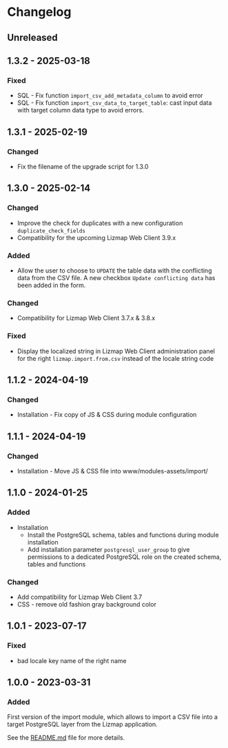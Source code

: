 # Changelog

## Unreleased

## 1.3.2 - 2025-03-18

### Fixed

* SQL - Fix function `import_csv_add_metadata_column` to avoid error
* SQL - Fix function `import_csv_data_to_target_table`:
  cast input data with target column data type to avoid errors.

## 1.3.1 - 2025-02-19

### Changed

* Fix the filename of the upgrade script for 1.3.0

## 1.3.0 - 2025-02-14

### Changed

* Improve the check for duplicates with a new configuration `duplicate_check_fields`
* Compatibility for the upcoming Lizmap Web Client 3.9.x

### Added

* Allow the user to choose to `UPDATE` the table data with the conflicting data
  from the CSV file. A new checkbox `Update conflicting data` has been added in the form.

### Changed

* Compatibility for Lizmap Web Client 3.7.x & 3.8.x

### Fixed

* Display the localized string in Lizmap Web Client administration panel
  for the right `lizmap.import.from.csv` instead of the
  locale string code

## 1.1.2 - 2024-04-19

### Changed

* Installation - Fix copy of JS & CSS during module configuration

## 1.1.1 - 2024-04-19

### Changed

* Installation - Move JS & CSS file into www/modules-assets/import/


## 1.1.0 - 2024-01-25

### Added

* Installation
  - Install the PostgreSQL schema, tables and functions during module installation
  - Add installation parameter `postgresql_user_group` to give permissions to a dedicated
    PostgreSQL role on the created schema, tables and functions

### Changed

* Add compatibility for Lizmap Web Client 3.7
* CSS - remove old fashion gray background color

## 1.0.1 - 2023-07-17

### Fixed

* bad locale key name of the right name


## 1.0.0 - 2023-03-31

### Added

First version of the import module, which allows to import a CSV
file into a target PostgreSQL layer from the Lizmap application.

See the [README.md](./README.md) file for more details.

